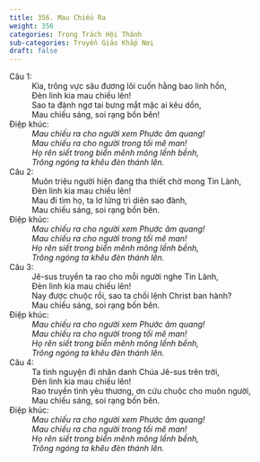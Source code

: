 ```yaml
---
title: 356. Mau Chiếu Ra
weight: 356
categories: Trọng Trách Hội Thánh
sub-categories: Truyền Giáo Khắp Nơi
draft: false
---
```

<dl><dt>Câu 1:</dt><dd data-verse="1">Kìa, trông vực sâu đương lôi cuốn hằng bao linh hồn, <br/>Đèn linh kia mau chiếu lên! <br/>Sao ta đành ngơ tai bưng mắt mặc ai kêu dồn, <br/>Mau chiếu sáng, soi rạng bốn bên! </dd><dt>Điệp khúc:</dt><dd data-chorus="1"><em>Mau chiếu ra cho người xem Phước âm quang! <br/>Mau chiếu ra cho người trong tối mê man! <br/>Họ rên siết trong biển mênh mông lềnh bềnh, <br/>Trông ngóng ta khêu đèn thánh lên. </em></dd><dt>Câu 2:</dt><dd data-verse="2">Muôn triệu người hiện đang tha thiết chờ mong Tin Lành, <br/>Đèn linh kia mau chiếu lên! <br/>Mau đi tìm họ, ta lơ lửng trì diên sao đành, <br/>Mau chiếu sáng, soi rạng bốn bên. </dd><dt>Điệp khúc:</dt><dd data-chorus="1"><em>Mau chiếu ra cho người xem Phước âm quang! <br/>Mau chiếu ra cho người trong tối mê man! <br/>Họ rên siết trong biển mênh mông lềnh bềnh, <br/>Trông ngóng ta khêu đèn thánh lên. </em></dd><dt>Câu 3:</dt><dd data-verse="3">Jê-sus truyền ta rao cho mỗi người nghe Tin Lành, <br/>Đèn linh kia mau chiếu lên! <br/>Nay được chuộc rồi, sao ta chối lệnh Christ ban hành? <br/>Mau chiếu sáng, soi rạng bốn bên. </dd><dt>Điệp khúc:</dt><dd data-chorus="1"><em>Mau chiếu ra cho người xem Phước âm quang! <br/>Mau chiếu ra cho người trong tối mê man! <br/>Họ rên siết trong biển mênh mông lềnh bềnh, <br/>Trông ngóng ta khêu đèn thánh lên. </em></dd><dt>Câu 4:</dt><dd data-verse="4">Ta tình nguyện đi nhân danh Chúa Jê-sus trên trời, <br/>Đèn linh kia mau chiếu lên! <br/>Rao truyền tình yêu thương, ơn cứu chuộc cho muôn người, <br/>Mau chiếu sáng, soi rạng bốn bên. </dd><dt>Điệp khúc:</dt><dd data-chorus="1"><em>Mau chiếu ra cho người xem Phước âm quang! <br/>Mau chiếu ra cho người trong tối mê man! <br/>Họ rên siết trong biển mênh mông lềnh bềnh, <br/>Trông ngóng ta khêu đèn thánh lên. </em></dd></dl>